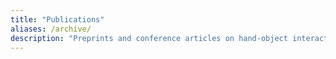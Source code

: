 ```yaml
---
title: "Publications"
aliases: /archive/
description: "Preprints and conference articles on hand-object interaction and hand pose prediction."
---
```

